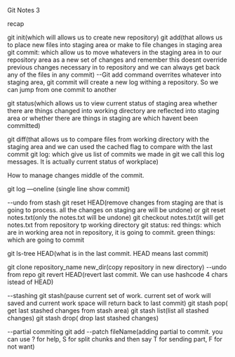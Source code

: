 Git Notes 3

recap

git init(which will allows us to create new repository)
git add(that allows us to place new files into staging area or make to file changes in staging area 
git commit: which allow us to move whatevers in the staging area in to our repository area as a new set of changes and remember this doesnt override previous changes necessary in to repository and we can always get back any of the files in any commit)
 --Git add command overrites whatever into staging area, git commit will create a new log withing a repository. So we can jump from one commit to another

git status(which allows us to view current status of staging area whether there are things changed into working directory are reflected into staging area or whether there are things  in staging are which havent been committed)

git diff(that allows us to compare files from working directory with the staging area and we can used the cached flag to compare with the last commit
git log: which give us list of commits we made in git we call this log messages. It is actually current status of workplace)


How to manage changes middle of the commit.

git log —oneline (single line show commit)

--undo from stash
git reset HEAD(remove changes from staging are that is going to process. all the changes on staging are will be undone)
or 
git reset notes.txt(only the notes.txt will be undone)
git checkout notes.txt(it will get notes.txt from repository tp working directory
git status:
red things: which are in working area not in repository, it is going to commit.
green things: which are going to commit 

git ls-tree HEAD(what is in the last commit. HEAD means last commit)

git clone repository_name new_dir(copy repository in new directory)
--undo from repo
git revert HEAD(revert last commit. We can use hashcode 4 chars istead of HEAD)


--stashing
git stash(pause current set of work. current set of work will saved and current work space will return back to last commit)
git stash pop( get last stashed changes from stash area)
git stash list(list all stashed changes)
git stash drop( drop last stashed changes)

--partial commiting
git add --patch fileName(adding partial to commit. you can use ? for help, S for split chunks and then say T for sending part, F for not want)
